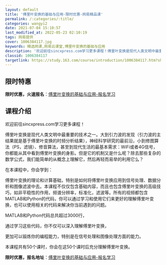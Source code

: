 ```yaml
---
layout: default
title: '傅里叶变换的基础与应用-限时优惠-网易精品课'
permalink: /:categories/:title/
categories: wangyi2
date: 2021-07-04 15:10:57
last_modified_at: 2022-05-23 02:10:19
tags: 网易提供
cover: 1006384117.jpg
keywords: 精选网课,网易云课堂,傅里叶变换的基础与应用
description: '欢迎前往sincxpress.com学习更多课程！傅里叶变换是现代人类文明中最重要的技术之一。大到引力波的发现（引力波的'
classid: 1006384117
targetlink: https://study.163.com/course/introduction/1006384117.htm?share=1&shareId=1025206652&utm_campaign=share&utm_medium=iphoneShare&utm_source=&utm_u=1025206652
---
```


## 限时特惠

**限时优惠，火速报名**：[傅里叶变换的基础与应用-报名学习](https://study.163.com/course/introduction/1006384117.htm?share=1&shareId=1025206652&utm_campaign=share&utm_medium=iphoneShare&utm_source=&utm_u=1025206652)

## 课程介绍

欢迎前往sincxpress.com学习更多课程！



傅里叶变换是现代人类文明中最重要的技术之一。大到引力波的发现（引力波的主结果就是基于傅里叶变换的时频分析结果），神经科学研究的最前沿，小到修图算法（PS，滤镜）、修音算法，甚至到现代生活的最基本需求：WiFi或者4G信号，你都能从其中看到傅里叶变换的身影。但是它的机制又是什么呢？除去那些复杂的数学公式，我们能简单的从概念上理解它，然后再轻而易举的利用它么？



在本课程中，你会学到：

傅里叶变换的理论和计算基础，特别是如何将傅里叶变换应用到信号处理、数据分析和图像滤波中去。本课程不仅仅包含基础内容，而且也包含傅里叶变换的高级技巧，如非平稳性的作用，频谱分辨率，标准化，滤波等。所有的视频都包含MATLAB和Python的代码，你可以通过学习和使用它们来更好的理解傅里叶变换，也可以使用相关的代码来解决你当前遇到的问题。







MATLAB和Python代码总共超过3000行，

通过学习这些代码，你不仅可以深入理解傅里叶变换，

更加可以锻炼你的编程能力，特别是在信号处理和图像处理方面的能力。



本课程共有50个课时，你会在这50个课时后充分理解傅里叶变换。

**限时优惠，报名地址**：[傅里叶变换的基础与应用-报名学习](https://study.163.com/course/introduction/1006384117.htm?share=1&shareId=1025206652&utm_campaign=share&utm_medium=iphoneShare&utm_source=&utm_u=1025206652)

